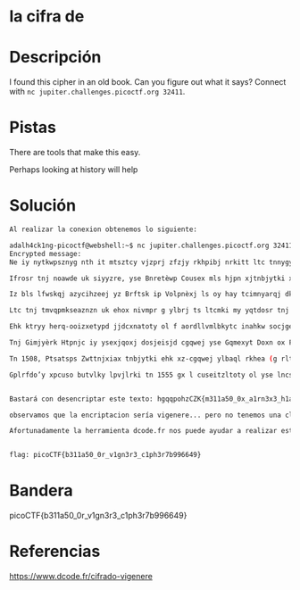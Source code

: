 # la cifra de

# Descripción
I found this cipher in an old book. Can you figure out what it says? Connect with `nc jupiter.challenges.picoctf.org 32411`.
# Pistas
There are tools that make this easy.

Perhaps looking at history will help
# Solución

```bash
Al realizar la conexion obtenemos lo siguiente:

adalh4ck1ng-picoctf@webshell:~$ nc jupiter.challenges.picoctf.org 32411
Encrypted message:
Ne iy nytkwpsznyg nth it mtsztcy vjzprj zfzjy rkhpibj nrkitt ltc tnnygy ysee itd tte cxjltk

Ifrosr tnj noawde uk siyyzre, yse Bnretèwp Cousex mls hjpn xjtnbjytki xatd eisjd

Iz bls lfwskqj azycihzeej yz Brftsk ip Volpnèxj ls oy hay tcimnyarqj dkxnrogpd os 1553 my Mnzvgs Mazytszf Merqlsu ny hox moup Wa inqrg ipl. Ynr. Gotgat Gltzndtg Gplrfdo 

Ltc tnj tmvqpmkseaznzn uk ehox nivmpr g ylbrj ts ltcmki my yqtdosr tnj wocjc hgqq ol fy oxitngwj arusahje fuw ln guaaxjytrd catizm tzxbkw zf vqlckx hizm ceyupcz yz tnj fpvjc hgqqpohzCZK{m311a50_0x_a1rn3x3_h1ah3x7g996649}

Ehk ktryy herq-ooizxetypd jjdcxnatoty ol f aordllvmlbkytc inahkw socjgex, bls sfoe gwzuti 1467 my Rjzn Hfetoxea Gqmexyt.

Tnj Gimjyèrk Htpnjc iy ysexjqoxj dosjeisjd cgqwej yse Gqmexyt Doxn ox Fwbkwei Inahkw.

Tn 1508, Ptsatsps Zwttnjxiax tnbjytki ehk xz-cgqwej ylbaql rkhea (g rltxni ol xsilypd gqahggpty) ysaz bzuri wazjc bk f nroytcgq nosuznkse ol yse Bnretèwp Cousex.

Gplrfdo’y xpcuso butvlky lpvjlrki tn 1555 gx l cuseitzltoty ol yse lncsz. Yse rthex mllbjd ol yse gqahggpty fce tth snnqtki cemzwaxqj, bay ehk fwpnfmezx lnj yse osoed qptzjcs gwp mocpd hd xegsd ol f xnkrznoh vee usrgxp, wnnnh ify bk itfljcety hizm paim noxwpsvtydkse.


Bastará con desencriptar este texto: hgqqpohzCZK{m311a50_0x_a1rn3x3_h1ah3x7g996649}

observamos que la encriptacion sería vigenere... pero no tenemos una clave para realizar la desencriptacion. 

Afortunadamente la herramienta dcode.fr nos puede ayudar a realizar esto sin conocer la clave, asi obtenemos la siguiente bandera:


flag: picoCTF{b311a50_0r_v1gn3r3_c1ph3r7b996649}


```

# Bandera
picoCTF{b311a50_0r_v1gn3r3_c1ph3r7b996649}

# Referencias

 https://www.dcode.fr/cifrado-vigenere

